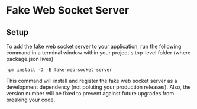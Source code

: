 # Fake Web Socket Server

## Setup

To add the fake web socket server to your application, run the following command in a terminal window within your project's top-level folder (where package.json lives)

```
npm install -D -E fake-web-socket-server
```

This command will install and register the fake web socket server as a development dependency (not poluting your production releases). Also, the version number will be fixed to prevent against future upgrades from breaking your code.

